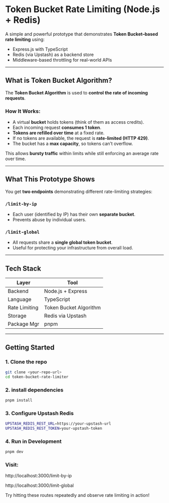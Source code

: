 # Token Bucket Rate Limiting (Node.js + Redis)

A simple and powerful prototype that demonstrates **Token Bucket–based rate limiting** using:

- Express.js with TypeScript
- Redis (via Upstash) as a backend store
- Middleware-based throttling for real-world APIs

---

## What is Token Bucket Algorithm?

The **Token Bucket Algorithm** is used to **control the rate of incoming requests**.

### How It Works:

- A virtual **bucket** holds tokens (think of them as access credits).
- Each incoming request **consumes 1 token**.
- **Tokens are refilled over time** at a fixed rate.
- If no tokens are available, the request is **rate-limited (HTTP 429)**.
- The bucket has a **max capacity**, so tokens can’t overflow.

This allows **bursty traffic** within limits while still enforcing an average rate over time.

---

## What This Prototype Shows

You get **two endpoints** demonstrating different rate-limiting strategies:

### `/limit-by-ip`

- Each user (identified by IP) has their own **separate bucket**.
- Prevents abuse by individual users.

### `/limit-global`

- All requests share a **single global token bucket**.
- Useful for protecting your infrastructure from overall load.

---

## Tech Stack

| Layer         | Tool                   |
| ------------- | ---------------------- |
| Backend       | Node.js + Express      |
| Language      | TypeScript             |
| Rate Limiting | Token Bucket Algorithm |
| Storage       | Redis via Upstash      |
| Package Mgr   | pnpm                   |

---

## Getting Started

### 1. Clone the repo

```bash
git clone <your-repo-url>
cd token-bucket-rate-limiter
```

### 2. install dependencies

```bash
pnpm install
```

### 3. Configure Upstash Redis

```bash
UPSTASH_REDIS_REST_URL=https://your-upstash-url
UPSTASH_REDIS_REST_TOKEN=your-upstash-token
```

### 4. Run in Development

```bash
pnpm dev
```

### Visit:

http://localhost:3000/limit-by-ip

http://localhost:3000/limit-global

Try hitting these routes repeatedly and observe rate limiting in action!
